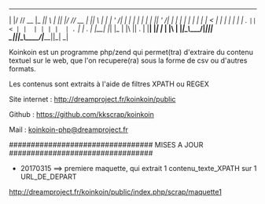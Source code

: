   _  __ ____  _____  _   _  _  _  ____  _____  _   _
 | |/ // __ \|_   _|| \ | || |/ // __ \|_   _|| \ | |
 | ' /| |  | | | |  |  \| || ' /| |  | | | |  |  \| |
 |  < | |  | | | |  | . ` ||  < | |  | | | |  | . ` |
 | . \| |__| |_| |_ | |\  || . \| |__| |_| |_ | |\  |
 |_|\_\\____/|_____||_| \_||_|\_\\____/|_____||_| \_|   
   

Koinkoin est un programme php/zend qui permet(tra) d'extraire du contenu textuel sur le web,
que l'on recupere(ra) sous la forme de csv ou d'autres formats.

Les contenus sont extraits à l'aide de filtres XPATH ou REGEX

Site internet   : http://dreamproject.fr/koinkoin/public

Github          : https://github.com/kkscrap/koinkoin

Mail            : koinkoin-php@dreamproject.fr

#################################
MISES A JOUR
#################################

- 20170315 ==> premiere maquette, qui extrait 1 contenu_texte_XPATH sur 1 URL_DE_DEPART

http://dreamproject.fr/koinkoin/public/index.php/scrap/maquette1